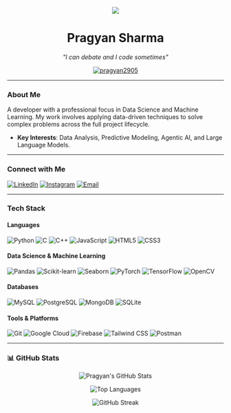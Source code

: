 <p align="center">
  <img src="https://capsule-render.vercel.app/api?type=wave&color=auto&height=200&section=header&text=Namaste!&fontSize=90&fontAlign=50" />
</p>

<h1 align="center">Pragyan Sharma</h1>
<p align="center"><i>"I can debate and I code sometimes"</i></p>

<p align="center">
  <a href="https://github.com/pragyan2905">
    <img src="https://komarev.com/ghpvc/?username=pragyan2905&label=Profile%20Views&color=0e75b6&style=flat-square" alt="pragyan2905" />
  </a>
</p>

---

### About Me

A developer with a professional focus in Data Science and Machine Learning. My work involves applying data-driven techniques to solve complex problems across the full project lifecycle.

-   **Key Interests**: Data Analysis, Predictive Modeling, Agentic AI, and Large Language Models.

---

### Connect with Me

<p align="left">
  <a href="https://linkedin.com/in/pragyan-sharma-48290131a" target="_blank"><img alt="LinkedIn" src="https://img.shields.io/badge/LinkedIn-0077B5?style=for-the-badge&logo=linkedin&logoColor=white" /></a>
  <a href="https://instagram.com/pragyan.2905" target="_blank"><img alt="Instagram" src="https://img.shields.io/badge/Instagram-E4405F?style=for-the-badge&logo=instagram&logoColor=white" /></a>
  <a href="mailto:sharmapragyan2905@gmail.com"><img alt="Email" src="https://img.shields.io/badge/Gmail-D14836?style=for-the-badge&logo=gmail&logoColor=white" /></a>
</p>

---

### Tech Stack

#### Languages
<p>
    <img src="https://img.shields.io/badge/Python-3776AB?style=for-the-badge&logo=python&logoColor=white" alt="Python" />
    <img src="https://img.shields.io/badge/C-A8B9CC?style=for-the-badge&logo=c&logoColor=white" alt="C" />
    <img src="https://img.shields.io/badge/C%2B%2B-00599C?style=for-the-badge&logo=c%2B%2B&logoColor=white" alt="C++" />
    <img src="https://img.shields.io/badge/JavaScript-F7DF1E?style=for-the-badge&logo=javascript&logoColor=black" alt="JavaScript" />
    <img src="https://img.shields.io/badge/HTML5-E34F26?style=for-the-badge&logo=html5&logoColor=white" alt="HTML5" />
    <img src="https://img.shields.io/badge/CSS3-1572B6?style=for-the-badge&logo=css3&logoColor=white" alt="CSS3" />
</p>

#### Data Science & Machine Learning
<p>
    <img src="https://img.shields.io/badge/Pandas-2C2D72?style=for-the-badge&logo=pandas&logoColor=white" alt="Pandas" />
    <img src="https://img.shields.io/badge/scikit--learn-F7931E?style=for-the-badge&logo=scikit-learn&logoColor=white" alt="Scikit-learn" />
    <img src="https://img.shields.io/badge/Seaborn-34495E?style=for-the-badge&logo=seaborn&logoColor=white" alt="Seaborn" />
    <img src="https://img.shields.io/badge/PyTorch-EE4C2C?style=for-the-badge&logo=pytorch&logoColor=white" alt="PyTorch" />
    <img src="https://img.shields.io/badge/TensorFlow-FF6F00?style=for-the-badge&logo=tensorflow&logoColor=white" alt="TensorFlow" />
    <img src="https://img.shields.io/badge/OpenCV-27338e?style=for-the-badge&logo=opencv&logoColor=white" alt="OpenCV" />
</p>

#### Databases
<p>
    <img src="https://img.shields.io/badge/MySQL-4479A1?style=for-the-badge&logo=mysql&logoColor=white" alt="MySQL" />
    <img src="https://img.shields.io/badge/PostgreSQL-316192?style=for-the-badge&logo=postgresql&logoColor=white" alt="PostgreSQL" />
    <img src="https://img.shields.io/badge/MongoDB-4EA94B?style=for-the-badge&logo=mongodb&logoColor=white" alt="MongoDB" />
    <img src="https://img.shields.io/badge/SQLite-07405E?style=for-the-badge&logo=sqlite&logoColor=white" alt="SQLite" />
</p>

#### Tools & Platforms
<p>
    <img src="https://img.shields.io/badge/GIT-E44C30?style=for-the-badge&logo=git&logoColor=white" alt="Git" />
    <img src="https://img.shields.io/badge/Google_Cloud-4285F4?style=for-the-badge&logo=google-cloud&logoColor=white" alt="Google Cloud" />
    <img src="https://img.shields.io/badge/Firebase-039BE5?style=for-the-badge&logo=firebase&logoColor=white" alt="Firebase" />
    <img src="https://img.shields.io/badge/Tailwind_CSS-38B2AC?style=for-the-badge&logo=tailwind-css&logoColor=white" alt="Tailwind CSS" />
    <img src="https://img.shields.io/badge/Postman-FF6C37?style=for-the-badge&logo=postman&logoColor=white" alt="Postman" />
</p>

---
### 📊 GitHub Stats

<p align="center">
  <img src="https://github-readme-stats.vercel.app/api?username=pragyan2905&show_icons=true&theme=tokyonight" alt="Pragyan's GitHub Stats" />
</p>

<p align="center">
  <img src="https://github-readme-stats.vercel.app/api/top-langs/?username=pragyan2905&layout=compact&theme=tokyonight" alt="Top Languages" />
</p>

<p align="center">
  <img src="https://github-readme-streak-stats.herokuapp.com/?user=pragyan2905&theme=tokyonight" alt="GitHub Streak" />
</p>
